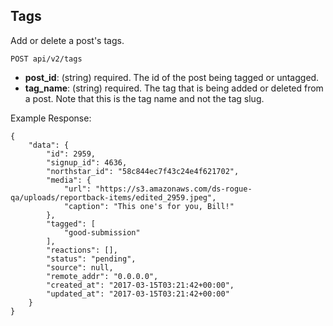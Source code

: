 ## Tags

Add or delete a post's tags.

```
POST api/v2/tags
```

- **post_id**: (string) required.
  The id of the post being tagged or untagged.
- **tag_name**: (string) required.
  The tag that is being added or deleted from a post. Note that this is the tag name and not the tag slug.

Example Response:

```
{
    "data": {
        "id": 2959,
        "signup_id": 4636,
        "northstar_id": "58c844ec7f43c24e4f621702",
        "media": {
            "url": "https://s3.amazonaws.com/ds-rogue-qa/uploads/reportback-items/edited_2959.jpeg",
            "caption": "This one's for you, Bill!"
        },
        "tagged": [
            "good-submission"
        ],
        "reactions": [],
        "status": "pending",
        "source": null,
        "remote_addr": "0.0.0.0",
        "created_at": "2017-03-15T03:21:42+00:00",
        "updated_at": "2017-03-15T03:21:42+00:00"
    }
}
```
